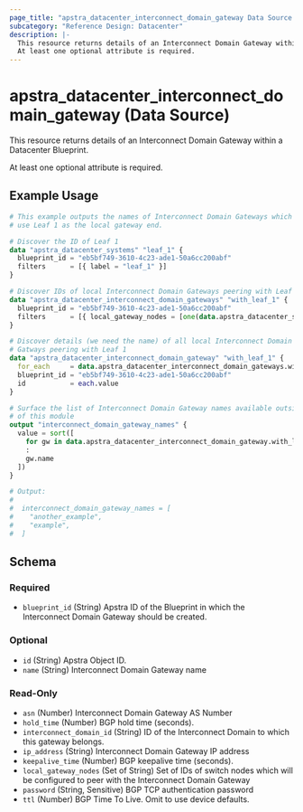 ```yaml
---
page_title: "apstra_datacenter_interconnect_domain_gateway Data Source - terraform-provider-apstra"
subcategory: "Reference Design: Datacenter"
description: |-
  This resource returns details of an Interconnect Domain Gateway within a Datacenter Blueprint.
  At least one optional attribute is required.
---
```


# apstra_datacenter_interconnect_domain_gateway (Data Source)

This resource returns details of an Interconnect Domain Gateway within a Datacenter Blueprint.

At least one optional attribute is required.


## Example Usage

```terraform
# This example outputs the names of Interconnect Domain Gateways which
# use Leaf 1 as the local gateway end.

# Discover the ID of Leaf 1
data "apstra_datacenter_systems" "leaf_1" {
  blueprint_id = "eb5bf749-3610-4c23-ade1-50a6cc200abf"
  filters      = [{ label = "leaf_1" }]
}

# Discover IDs of local Interconnect Domain Gateways peering with Leaf 1
data "apstra_datacenter_interconnect_domain_gateways" "with_leaf_1" {
  blueprint_id = "eb5bf749-3610-4c23-ade1-50a6cc200abf"
  filters      = [{ local_gateway_nodes = [one(data.apstra_datacenter_systems.leaf_1.ids)] }]
}

# Discover details (we need the name) of all local Interconnect Domain
# Gatways peering with Leaf 1
data "apstra_datacenter_interconnect_domain_gateway" "with_leaf_1" {
  for_each     = data.apstra_datacenter_interconnect_domain_gateways.with_leaf_1.ids
  blueprint_id = "eb5bf749-3610-4c23-ade1-50a6cc200abf"
  id           = each.value
}

# Surface the list of Interconnect Domain Gateway names available outside
# of this module
output "interconnect_domain_gateway_names" {
  value = sort([
    for gw in data.apstra_datacenter_interconnect_domain_gateway.with_leaf_1
    :
    gw.name
  ])
}

# Output:
#
#  interconnect_domain_gateway_names = [
#    "another_example",
#    "example",
#  ]
```

<!-- schema generated by tfplugindocs -->
## Schema

### Required

- `blueprint_id` (String) Apstra ID of the Blueprint in which the Interconnect Domain Gateway should be created.

### Optional

- `id` (String) Apstra Object ID.
- `name` (String) Interconnect Domain Gateway name

### Read-Only

- `asn` (Number) Interconnect Domain Gateway AS Number
- `hold_time` (Number) BGP hold time (seconds).
- `interconnect_domain_id` (String) ID of the Interconnect Domain to which this gateway belongs.
- `ip_address` (String) Interconnect Domain Gateway IP address
- `keepalive_time` (Number) BGP keepalive time (seconds).
- `local_gateway_nodes` (Set of String) Set of IDs of switch nodes which will be configured to peer with the Interconnect Domain Gateway
- `password` (String, Sensitive) BGP TCP authentication password
- `ttl` (Number) BGP Time To Live. Omit to use device defaults.
